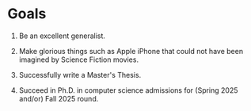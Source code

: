 # Goals 

1. Be an excellent generalist.

2. Make glorious things such as Apple iPhone that could not have been imagined by Science Fiction movies.

3. Successfully write a Master's Thesis.

4. Succeed in Ph.D. in computer science admissions for (Spring 2025 and/or) Fall 2025 round.
